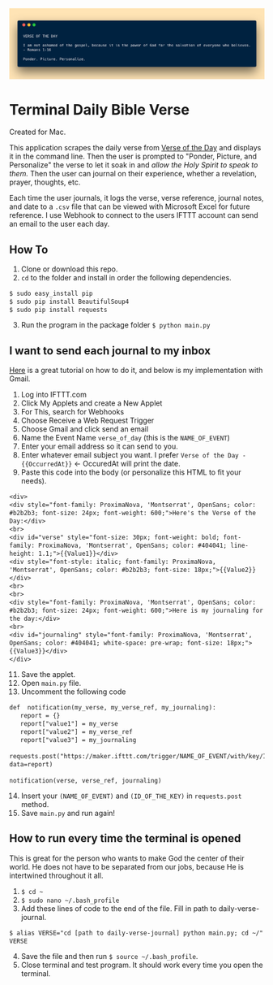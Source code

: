![Daily Verse Journal Image](/daily-verse-journal.png)

# Terminal Daily Bible Verse
Created for Mac.

This application scrapes the daily verse from [Verse of the Day](https://www.verseoftheday.com/) and displays it in the command line. Then the user is prompted to "Ponder, Picture, and Personalize" the verse to let it soak in and *allow the Holy Spirit to speak to them.* Then the user can journal on their experience, whether a revelation, prayer, thoughts, etc. 

Each time the user journals, it logs the verse, verse reference, journal notes, and date to a `.csv` file that can be viewed with Microsoft Excel for future reference. I use Webhook to connect to the users IFTTT account can send an email to the user each day.

## **How To**
 1. Clone or download this repo.
 2. `cd` to the folder and install in order the following dependencies.
```
$ sudo easy_install pip
$ sudo pip install BeautifulSoup4
$ sudo pip install requests
```
 3. Run the program in the package folder 
`$ python main.py`

## **I want to send each journal to my inbox**
[Here](https://anthscomputercave.com/tutorials/ifttt/using_ifttt_web_request_email.html) is a great tutorial on how to do it, and below is my implementation with Gmail.
 1. Log into IFTTT.com
 2. Click My Applets and create a New Applet
 3. For This, search for Webhooks
 4. Choose Receive a Web Request Trigger
 5. Choose Gmail and click send an email
 6. Name the Event Name `verse_of_day` (this is the `NAME_OF_EVENT`)
 7. Enter your email address so it can send to you.
 8. Enter whatever email subject you want. I prefer `Verse of the Day - {{OccurredAt}}` <- OccuredAt will print the date.
 9. Paste this code into the body (or personalize this HTML to fit your needs).
 ```
 <div>
<div style="font-family: ProximaNova, 'Montserrat', OpenSans; color: #b2b2b3; font-size: 24px; font-weight: 600;">Here's the Verse of the Day:</div>
<br>
<div id="verse" style="font-size: 30px; font-weight: bold; font-family: ProximaNova, 'Montserrat', OpenSans; color: #404041; line-height: 1.1;">{{Value1}}</div>
<div style="font-style: italic; font-family: ProximaNova, 'Montserrat', OpenSans; color: #b2b2b3; font-size: 18px;">{{Value2}}</div>
<br>
<br>
<div style="font-family: ProximaNova, 'Montserrat', OpenSans; color: #b2b2b3; font-size: 24px; font-weight: 600;">Here is my journaling for the day:</div>
<br>
<div id="journaling" style="font-family: ProximaNova, 'Montserrat', OpenSans; color: #404041; white-space: pre-wrap; font-size: 18px;">{{Value3}}</div>
</div>
 ``` 
 11. Save the applet.
 11. Open `main.py` file.
 12. Uncomment the following code
 ```
 def  notification(my_verse, my_verse_ref, my_journaling):
	report = {}
	report["value1"] = my_verse
	report["value2"] = my_verse_ref
	report["value3"] = my_journaling
	requests.post("https://maker.ifttt.com/trigger/NAME_OF_EVENT/with/key/ID_OF_THE_KEY", data=report)
	
notification(verse, verse_ref, journaling)
```
14. Insert your `(NAME_OF_EVENT)` and `(ID_OF_THE_KEY)` in `requests.post` method.
15. Save `main.py` and run again!

## **How to run every time the terminal is opened**
This is great for the person who wants to make God the center of their world. He does not have to be separated from our jobs, because He is intertwined throughout it all.
1. `$ cd ~`
2. `$ sudo nano ~/.bash_profile`
3. Add these lines of code to the end of the file. Fill in path to daily-verse-journal.
```
$ alias VERSE="cd [path to daily-verse-journal] python main.py; cd ~/"
VERSE
```
4. Save the file and then run `$ source ~/.bash_profile`.
5. Close terminal and test program. It should work every time you open the terminal. 
